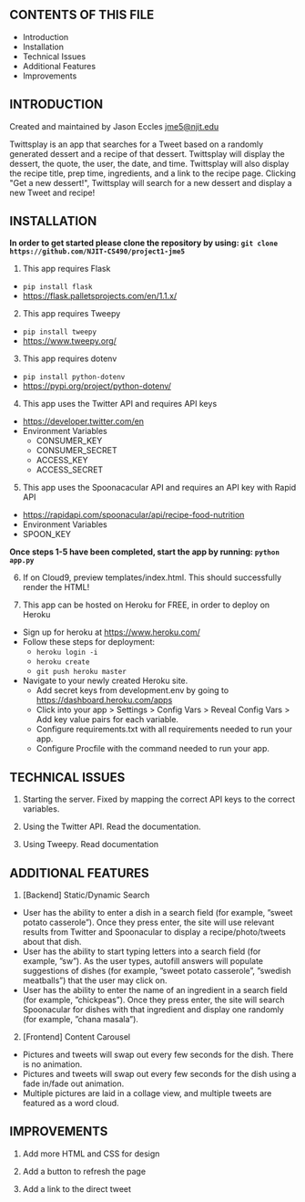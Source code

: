 CONTENTS OF THIS FILE
---------------------

 * Introduction
 * Installation
 * Technical Issues
 * Additional Features
 * Improvements


INTRODUCTION
------------

Created and maintained by Jason Eccles jme5@njit.edu

Twittsplay is an app that searches for a Tweet based on a randomly generated dessert and a recipe of that dessert. Twittsplay will display the dessert, the quote, the user, the date, and time. Twittsplay will also display the recipe title, prep time, ingredients, and a link to the recipe page. Clicking "Get a new dessert!", Twittsplay will search for a new dessert and display a new Tweet and recipe!


INSTALLATION
------------

**In order to get started please clone the repository by using: `git clone https://github.com/NJIT-CS490/project1-jme5`**


1. This app requires Flask 
  * `pip install flask`
  * https://flask.palletsprojects.com/en/1.1.x/
  
2. This app requires Tweepy
 * `pip install tweepy`
 * https://www.tweepy.org/
 
3. This app requires dotenv
 * `pip install python-dotenv`
 * https://pypi.org/project/python-dotenv/ 
 
4. This app uses the Twitter API and requires API keys
 * https://developer.twitter.com/en
 * Environment Variables
   * CONSUMER_KEY
   * CONSUMER_SECRET
   * ACCESS_KEY
   * ACCESS_SECRET

5. This app uses the Spoonacacular API and requires an API key with Rapid API
 * https://rapidapi.com/spoonacular/api/recipe-food-nutrition
 * Environment Variables
  * SPOON_KEY
  
  
**Once steps 1-5 have been completed, start the app by running: `python app.py`**


6. If on Cloud9, preview templates/index.html. This should successfully render the HTML!

7. This app can be hosted on Heroku for FREE, in order to deploy on Heroku
 * Sign up for heroku at https://www.heroku.com/
 * Follow these steps for deployment:
   * `heroku login -i`
   * `heroku create`
   * `git push heroku master`
* Navigate to your newly created Heroku site.
  * Add secret keys from development.env by going to https://dashboard.heroku.com/apps
  * Click into your app > Settings > Config Vars > Reveal Config Vars > Add key value pairs for each variable.
  * Configure requirements.txt with all requirements needed to run your app.
  * Configure Procfile with the command needed to run your app.
    
   
TECHNICAL ISSUES
----------------

1. Starting the server. Fixed by mapping the correct API keys to the correct variables. 

2. Using the Twitter API. Read the documentation.

3. Using Tweepy. Read documentation


ADDITIONAL FEATURES
-------------------

1. [Backend] Static/Dynamic Search
 * User has the ability to enter a dish in a search field (for example, ”sweet potato casserole”). Once they
press enter, the site will use relevant results from Twitter and Spoonacular to display a recipe/photo/tweets about
that dish.
 * User has the ability to start typing letters into a search field (for example, ”sw”). As the user types,
autofill answers will populate suggestions of dishes (for example, ”sweet potato casserole”, ”swedish meatballs”)
that the user may click on.
 * User has the ability to enter the name of an ingredient in a search field (for example, ”chickpeas”).
Once they press enter, the site will search Spoonacular for dishes with that ingredient and display one randomly
(for example, ”chana masala”).

2. [Frontend] Content Carousel
 * Pictures and tweets will swap out every few seconds for the dish. There is no animation.
 * Pictures and tweets will swap out every few seconds for the dish using a fade in/fade out animation.
 * Multiple pictures are laid in a collage view, and multiple tweets are featured as a word cloud.


IMPROVEMENTS
------------

1. Add more HTML and CSS for design

2. Add a button to refresh the page

3. Add a link to the direct tweet
